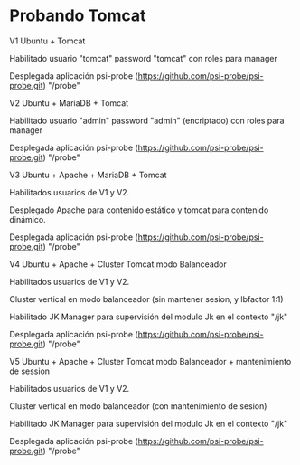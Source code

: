 # Probando Tomcat

V1 Ubuntu + Tomcat

   Habilitado usuario "tomcat" password "tomcat" con roles para manager

   Desplegada aplicación psi-probe (https://github.com/psi-probe/psi-probe.git) "/probe"


V2 Ubuntu + MariaDB + Tomcat

   Habilitado usuario "admin" password "admin" (encriptado) con roles para manager

   Desplegada aplicación psi-probe (https://github.com/psi-probe/psi-probe.git) "/probe"


V3 Ubuntu + Apache + MariaDB + Tomcat

   Habilitados usuarios de V1 y V2.

   Desplegado Apache para contenido estático y tomcat para contenido dinámico.

   Desplegada aplicación psi-probe (https://github.com/psi-probe/psi-probe.git) "/probe"


V4 Ubuntu + Apache + Cluster Tomcat modo Balanceador

   Habilitados usuarios de V1 y V2.

   Cluster vertical en modo balanceador (sin mantener sesion, y lbfactor 1:1)

   Habilitado JK Manager para supervisión del modulo Jk en el contexto "/jk"

   Desplegada aplicación psi-probe (https://github.com/psi-probe/psi-probe.git) "/probe"


V5 Ubuntu + Apache + Cluster Tomcat modo Balanceador + mantenimiento de session

   Habilitados usuarios de V1 y V2.

   Cluster vertical en modo balanceador (con mantenimiento de sesion)

   Habilitado JK Manager para supervisión del modulo Jk en el contexto "/jk"

   Desplegada aplicación psi-probe (https://github.com/psi-probe/psi-probe.git) "/probe"


